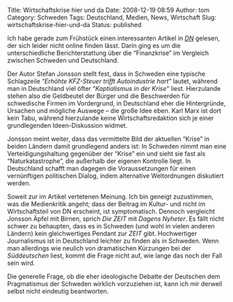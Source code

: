 Title: Wirtschaftskrise hier und da
Date: 2008-12-19 08:59
Author: tom
Category: Schweden
Tags: Deutschland, Medien, News, Wirtschaft
Slug: wirtschaftskrise-hier-und-da
Status: published

Ich habe gerade zum Frühstück einen interessanten Artikel in
[*DN*](http://www.dn.se) gelesen, der sich leider nicht online finden
lässt. Darin ging es um die unterschiedliche Berichterstattung über die
“Finanzkrise” im Vergleich zwischen Schweden und Deutschland.

Der Autor Stefan Jonsson stellt fest, dass in Schweden eine typische
Schlagzeile “*Erhöhte KFZ-Steuer trifft Autoindustrie hart*” lautet,
während man in Deutschland viel öfter “*Kaptialismus in der Krise*”
liest. Hierzulande stehen also die Geldbeutel der Bürger und die
Beschwerden für schwedische Firmen im Vordergrund, in Deutschland eher
die Hintergründe, Ursachen und mögliche Auswege – die große Idee eben.
Karl Marx ist dort kein Tabu, während hierzulande keine
Wirtschaftsredaktion sich je einer grundlegenden Ideen-Diskussion
widmet.

Jonsson meint weiter, dass das vermittelte Bild der aktuellen “Krise” in
beiden Ländern damit grundlegend anders ist: In Schweden nimmt man eine
Verteidigungshaltung gegenüber der “Krise” ein und sieht sie fast als
“Naturkatastrophe”, die außerhalb der eigenen Kontrolle liegt. In
Deutschland schafft man dagegen die Voraussetzungen für einen
vernünftigen politischen Dialog, indem alternative Weltordnungen
diskutiert werden.

Soweit zur im Artikel vertetenen Meinung. Ich bin geneigt zuzustimmen,
was die Medienkritik angeht; dass der Beitrag im Kultur- und nicht im
Wirtschaftsteil von DN erscheint, ist symptomatisch. Dennoch vergleicht
Jonsson Äpfel mit Birnen, sprich *Die ZEIT* mit *Dagens Nyheter*. Es
fällt nicht schwer zu behaupten, dass es in Schweden (und wohl in vielen
anderen Ländern) kein gleichwertiges Pendant zur *ZEIT* gibt.
Hochwertiger Journalismus ist in Deutschland leichter zu finden als in
Schweden. Wenn man allerdings wie neulich von dramatischen Kürzungen bei
der *Süddeutschen* liest, kommt die Frage nicht auf, wie lange das noch
der Fall sein wird.

Die generelle Frage, ob die eher ideologische Debatte der Deutschen dem
Pragmatismus der Schweden wirklich vorzuziehen ist, kann ich mir derweil
selbst nicht eindeutig beantworten.

